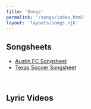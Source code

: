 ```yaml
---
title: 'Songs'
permalink: '/songs/index.html'
layout: 'layouts/songs.njk'
---
```


## Songsheets

- [Austin FC Songsheet](/images/songsheet_mmxx.pdf)
- [Texas Soccer Songsheet](/images/ut_soocer_songsheet.jpg)

<!-- ### [Texas Soccer Songhsheet]() -->
<br>

## Lyric Videos
